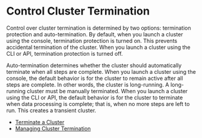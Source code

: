 # Control Cluster Termination<a name="emr-manage-termination"></a>

Control over cluster termination is determined by two options: termination protection and auto\-termination\. By default, when you launch a cluster using the console, termination protection is turned on\. This prevents accidental termination of the cluster\. When you launch a cluster using the CLI or API, termination protection is turned off\. 

Auto\-termination determines whether the cluster should automatically terminate when all steps are complete\. When you launch a cluster using the console, the default behavior is for the cluster to remain active after all steps are complete\. In other words, the cluster is long\-running\. A long\-running cluster must be manually terminated\. When you launch a cluster using the CLI or API, the default behavior is for the cluster to terminate when data processing is complete; that is, when no more steps are left to run\. This creates a transient cluster\. 


+ [Terminate a Cluster](UsingEMR_TerminateJobFlow.md)
+ [Managing Cluster Termination](UsingEMR_TerminationProtection.md)